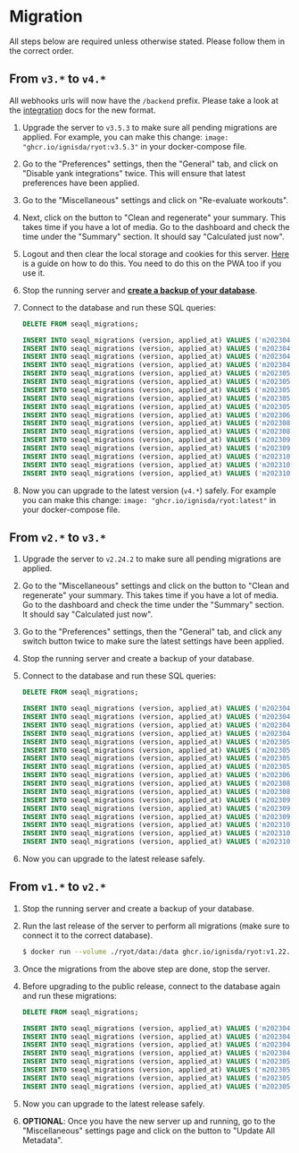 # Migration

All steps below are required unless otherwise stated. Please follow them in the correct
order.

## From `v3.*` to `v4.*`

All webhooks urls will now have the `/backend` prefix. Please take a look at the
[integration](./integrations#sink-plugins) docs for the new format.

1. Upgrade the server to `v3.5.3` to make sure all pending migrations are applied. For example,
   you can make this change: `image: "ghcr.io/ignisda/ryot:v3.5.3"` in your docker-compose file.

2. Go to the "Preferences" settings, then the "General" tab, and click on "Disable yank
   integrations" twice. This will ensure that latest preferences have been applied.

3. Go to the "Miscellaneous" settings and click on "Re-evaluate workouts".

4. Next, click on the button to "Clean and regenerate" your summary. This takes time if
   you have a lot of media. Go to the dashboard and check the time under the "Summary"
   section. It should say "Calculated just now".

5. Logout and then clear the local storage and cookies for this server.
   [Here](https://intercom.help/scoutpad/en/articles/3478364-how-to-clear-local-storage-of-web-browser)
   is a guide on how to do this. You need to do this on the PWA too if you use it.

6. Stop the running server and [**create a backup of your database**](https://simplebackups.com/blog/docker-postgres-backup-restore-guide-with-examples/).

7. Connect to the database and run these SQL queries:
   ```sql
   DELETE FROM seaql_migrations;

   INSERT INTO seaql_migrations (version, applied_at) VALUES ('m20230410_create_metadata', 1684693316);
   INSERT INTO seaql_migrations (version, applied_at) VALUES ('m20230413_create_person', 1684693316);
   INSERT INTO seaql_migrations (version, applied_at) VALUES ('m20230417_create_user', 1684693316);
   INSERT INTO seaql_migrations (version, applied_at) VALUES ('m20230419_create_seen', 1684693316);
   INSERT INTO seaql_migrations (version, applied_at) VALUES ('m20230501_create_metadata_group', 1697640078);
   INSERT INTO seaql_migrations (version, applied_at) VALUES ('m20230502_create_genre', 1684693316);
   INSERT INTO seaql_migrations (version, applied_at) VALUES ('m20230504_create_collection', 1684693316);
   INSERT INTO seaql_migrations (version, applied_at) VALUES ('m20230505_create_review', 1684693316);
   INSERT INTO seaql_migrations (version, applied_at) VALUES ('m20230509_create_import_report', 1684693316);
   INSERT INTO seaql_migrations (version, applied_at) VALUES ('m20230622_create_exercise', 1697640078);
   INSERT INTO seaql_migrations (version, applied_at) VALUES ('m20230804_create_user_measurement', 1697640078);
   INSERT INTO seaql_migrations (version, applied_at) VALUES ('m20230819_create_workout', 1697640078);
   INSERT INTO seaql_migrations (version, applied_at) VALUES ('m20230901_create_partial_metadata', 1697640078);
   INSERT INTO seaql_migrations (version, applied_at) VALUES ('m20230912_create_calendar_event', 1697640078);
   INSERT INTO seaql_migrations (version, applied_at) VALUES ('m20231003_create_partial_metadata_to_person', 1697640078);
   INSERT INTO seaql_migrations (version, applied_at) VALUES ('m20231016_create_collection_to_entity', 1697640078);
   INSERT INTO seaql_migrations (version, applied_at) VALUES ('m20231017_create_user_to_entity', 1697640078);
   ```

8. Now you can upgrade to the latest version (`v4.*`) safely. For example you can make this
   change: `image: "ghcr.io/ignisda/ryot:latest"` in your docker-compose file.

## From `v2.*` to `v3.*`

1. Upgrade the server to `v2.24.2` to make sure all pending migrations are applied.

2. Go to the "Miscellaneous" settings and click on the button to "Clean and regenerate"
   your summary. This takes time if you have a lot of media. Go to the dashboard and check
   the time under the "Summary" section. It should say "Calculated just now".

3. Go to the "Preferences" settings, then the "General" tab, and click any switch button
   twice to make sure the latest settings have been applied.

4. Stop the running server and create a backup of your database.

5. Connect to the database and run these SQL queries:
   ```sql
   DELETE FROM seaql_migrations;

   INSERT INTO seaql_migrations (version, applied_at) VALUES ('m20230410_create_metadata', 1684693316);
   INSERT INTO seaql_migrations (version, applied_at) VALUES ('m20230413_create_person', 1684693316);
   INSERT INTO seaql_migrations (version, applied_at) VALUES ('m20230417_create_user', 1684693316);
   INSERT INTO seaql_migrations (version, applied_at) VALUES ('m20230419_create_seen', 1684693316);
   INSERT INTO seaql_migrations (version, applied_at) VALUES ('m20230502_create_genre', 1684693316);
   INSERT INTO seaql_migrations (version, applied_at) VALUES ('m20230505_create_review', 1684693316);
   INSERT INTO seaql_migrations (version, applied_at) VALUES ('m20230507_create_collection', 1684693316);
   INSERT INTO seaql_migrations (version, applied_at) VALUES ('m20230509_create_import_report', 1684693316);
   INSERT INTO seaql_migrations (version, applied_at) VALUES ('m20230622_create_exercise', 1697640078);
   INSERT INTO seaql_migrations (version, applied_at) VALUES ('m20230804_create_user_measurement', 1697640078);
   INSERT INTO seaql_migrations (version, applied_at) VALUES ('m20230819_create_workout', 1697640078);
   INSERT INTO seaql_migrations (version, applied_at) VALUES ('m20230901_create_metadata_group', 1697640078);
   INSERT INTO seaql_migrations (version, applied_at) VALUES ('m20230901_create_partial_metadata', 1697640078);
   INSERT INTO seaql_migrations (version, applied_at) VALUES ('m20230912_create_calendar_event', 1697640078);
   INSERT INTO seaql_migrations (version, applied_at) VALUES ('m20231003_create_partial_metadata_to_person', 1697640078);
   INSERT INTO seaql_migrations (version, applied_at) VALUES ('m20231016_create_collection_to_entity', 1697640078);
   INSERT INTO seaql_migrations (version, applied_at) VALUES ('m20231017_create_user_to_entity', 1697640078);
   ```

6. Now you can upgrade to the latest release safely.

## From `v1.*` to `v2.*`

1. Stop the running server and create a backup of your database.

2. Run the last release of the server to perform all migrations (make sure to connect it to the correct database).
   ```bash
   $ docker run --volume ./ryot/data:/data ghcr.io/ignisda/ryot:v1.22.1
   ```

3. Once the migrations from the above step are done, stop the server.

4. Before upgrading to the public release, connect to the database again and run these migrations:
   ```sql
   DELETE FROM seaql_migrations;

   INSERT INTO seaql_migrations (version, applied_at) VALUES ('m20230410_create_metadata', 1684693316);
   INSERT INTO seaql_migrations (version, applied_at) VALUES ('m20230412_create_creator', 1684693316);
   INSERT INTO seaql_migrations (version, applied_at) VALUES ('m20230417_create_user', 1684693316);
   INSERT INTO seaql_migrations (version, applied_at) VALUES ('m20230419_create_seen', 1684693316);
   INSERT INTO seaql_migrations (version, applied_at) VALUES ('m20230502_create_genre', 1684693316);
   INSERT INTO seaql_migrations (version, applied_at) VALUES ('m20230505_create_review', 1684693316);
   INSERT INTO seaql_migrations (version, applied_at) VALUES ('m20230507_create_collection', 1684693316);
   INSERT INTO seaql_migrations (version, applied_at) VALUES ('m20230509_create_import_report', 1684693316);
   ```

5. Now you can upgrade to the latest release safely.

6. **OPTIONAL**: Once you have the new server up and running, go to the "Miscellaneous" settings page and click on the button to "Update All Metadata".

